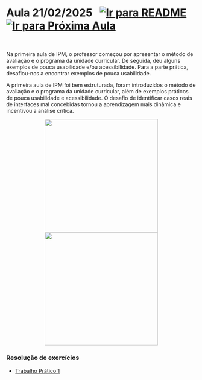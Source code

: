 # Aula 21/02/2025 &nbsp; [![Ir para README](https://img.shields.io/badge/Indice-Verde?style=for-the-badge)](../README.md#indice) &nbsp;[![Ir para Próxima Aula](https://img.shields.io/badge/Próxima-Aula%202-007ACC?style=for-the-badge)](../aulas/28-02-2025.md)

<br>

<p>
  
Na primeira aula de IPM, o professor começou por apresentar o método de avaliação e o programa da unidade curricular. De seguida, deu alguns exemplos de pouca usabilidade e/ou acessibilidade. Para a parte prática, desafiou-nos a encontrar exemplos de pouca usabilidade.

</p>
<p>
  
A primeira aula de IPM foi bem estruturada, foram introduzidos o método de avaliação e o programa da unidade curricular, além de exemplos práticos de pouca usabilidade e acessibilidade. O desafio de identificar casos reais de interfaces mal concebidas tornou a aprendizagem mais dinâmica e incentivou a análise crítica.
 
</p>

<p align="center">
  <img src="https://github.com/user-attachments/assets/c49bc8f7-d21e-46f9-ba48-28105bc3d3b5" width="300">
  <img src="https://github.com/user-attachments/assets/1ad8f054-a875-4f4d-a6b8-3813486906b2" width="300">
</p>



### Resolução de exercícios

- [Trabalho Prático 1](../fichas/trabalho_pratico_1.pdf)
